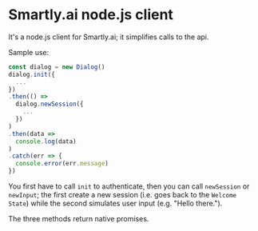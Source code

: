 # Smartly.ai node.js client

It's a node.js client for Smartly.ai; it simplifies calls to the api.

Sample use:

```javascript
const dialog = new Dialog()
dialog.init({
  ...
})
.then(() =>
  dialog.newSession({
    ...
  })
)
.then(data =>
  console.log(data)
)
.catch(err => {
  console.error(err.message)
})
```

You first have to call `init` to authenticate, then you can call `newSession` or `newInput`; the first create a new session (i.e. goes back to the `Welcome State`) while the second simulates user input (e.g. "Hello there.").

The three methods return native promises.
